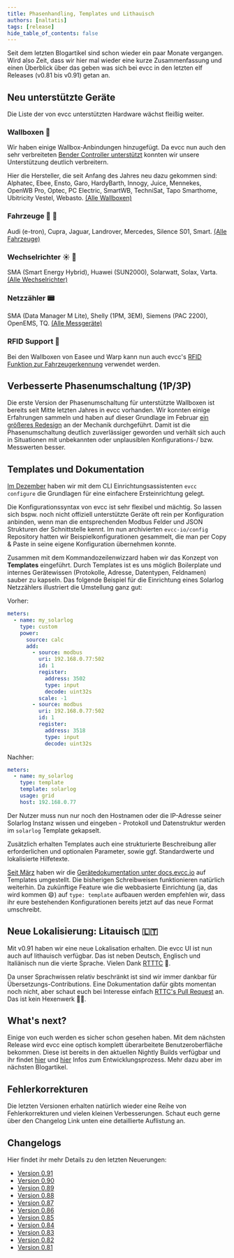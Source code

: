 ```yaml
---
title: Phasenhandling, Templates und Lithauisch
authors: [naltatis]
tags: [release]
hide_table_of_contents: false
---
```


Seit dem letzten Blogartikel sind schon wieder ein paar Monate vergangen. Wird also Zeit, dass wir hier mal wieder eine kurze Zusammenfassung und einen Überblick über das geben was sich bei evcc in den letzten elf Releases (v0.81 bis v0.91) getan an.

<!-- truncate -->

## Neu unterstützte Geräte

Die Liste der von evcc unterstützten Hardware wächst fleißig weiter.

### Wallboxen 🔌

Wir haben einige Wallbox-Anbindungen hinzugefügt. Da evcc nun auch den sehr verbreiteten [Bender Controller unterstützt](https://github.com/evcc-io/evcc/pull/3103) konnten wir unsere Unterstützung deutlich verbreitern.

Hier die Hersteller, die seit Anfang des Jahres neu dazu gekommen sind: Alphatec, Ebee, Ensto, Garo, HardyBarth, Innogy, Juice, Mennekes, OpenWB Pro, Optec, PC Electric, SmartWB, TechniSat, Tapo Smarthome, Ubitricity Vestel, Webasto. [(Alle Wallboxen)](/docs/devices/chargers)

### Fahrzeuge 🚗 🛵

Audi (e-tron), Cupra, Jaguar, Landrover, Mercedes, Silence S01, Smart. [(Alle Fahrzeuge)](/docs/devices/vehicles)

### Wechselrichter ☀️ 🔋

SMA (Smart Energy Hybrid), Huawei (SUN2000), Solarwatt, Solax, Varta. [(Alle Wechselrichter)](/docs/devices/meters)

### Netzzähler 📟

SMA (Data Manager M Lite), Shelly (1PM, 3EM), Siemens (PAC 2200), OpenEMS, TQ. [(Alle Messgeräte)](/docs/devices/meters)

### RFID Support 🪪

Bei den Wallboxen von Easee und Warp kann nun auch evcc's [RFID Funktion zur Fahrzeugerkennung](/docs/features/vehicle) verwendet werden.

## Verbesserte Phasenumschaltung (1P/3P)

Die erste Version der Phasenumschaltung für unterstützte Wallboxen ist bereits seit Mitte letzten Jahres in evcc vorhanden. Wir konnten einige Erfahrungen sammeln und haben auf dieser Grundlage im Februar [ein größeres Redesign](https://github.com/evcc-io/evcc/pull/2613) an der Mechanik durchgeführt. Damit ist die Phasenumschaltung deutlich zuverlässiger geworden und verhält sich auch in Situationen mit unbekannten oder unplausiblen Konfigurations-/ bzw. Messwerten besser.

## Templates und Dokumentation

[Im Dezember](/blog/2021/12/12/version-0-73#evcc-configure) haben wir mit dem CLI Einrichtungsassistenten `evcc configure` die Grundlagen für eine einfachere Ersteinrichtung gelegt.

Die Konfigurationssyntax von evcc ist sehr flexibel und mächtig. So lassen sich bspw. noch nicht offiziell unterstützte Geräte oft rein per Konfiguration anbinden, wenn man die entsprechenden Modbus Felder und JSON Strukturen der Schnittstelle kennt. Im nun archivierten `evcc-io/config` Repository hatten wir Beispielkonfigurationen gesammelt, die man per Copy & Paste in seine eigene Konfiguration übernehmen konnte.

Zusammen mit dem Kommandozeilenwizzard haben wir das Konzept von **Templates** eingeführt. Durch Templates ist es uns möglich Boilerplate und internes Gerätewissen (Protokolle, Adresse, Datentypen, Feldnamen) sauber zu kapseln. Das folgende Beispiel für die Einrichtung eines Solarlog Netzzählers illustriert die Umstellung ganz gut:

Vorher:

```yaml
meters:
  - name: my_solarlog
    type: custom
    power:
      source: calc
      add:
        - source: modbus
          uri: 192.168.0.77:502
          id: 1
          register:
            address: 3502
            type: input
            decode: uint32s
          scale: -1
        - source: modbus
          uri: 192.168.0.77:502
          id: 1
          register:
            address: 3518
            type: input
            decode: uint32s
```

Nachher:

```yaml
meters:
  - name: my_solarlog
    type: template
    template: solarlog
    usage: grid
    host: 192.168.0.77
```

Der Nutzer muss nun nur noch den Hostnamen oder die IP-Adresse seiner Solarlog Instanz wissen und eingeben - Protokoll und Datenstruktur werden im `solarlog` Template gekapselt.

Zusätzlich erhalten Templates auch eine strukturierte Beschreibung aller erforderlichen und optionalen Parameter, sowie ggf. Standardwerte und lokalisierte Hilfetexte.

[Seit März](https://github.com/evcc-io/docs/pull/92) haben wir die [Gerätedokumentation unter docs.evcc.io](/docs/devices/chargers) auf Templates umgestellt. Die bisherigen Schreibweisen funktionieren natürlich weiterhin. Da zukünftige Feature wie die webbasierte Einrichtung (ja, das wird kommen 😄) auf `type: template` aufbauen werden empfehlen wir, dass ihr eure bestehenden Konfigurationen bereits jetzt auf das neue Format umschreibt.

## Neue Lokalisierung: Litauisch 🇱🇹

Mit v0.91 haben wir eine neue Lokalisation erhalten. Die evcc UI ist nun auch auf lithauisch verfügbar. Das ist neben Deutsch, Englisch und Italiänisch nun die vierte Sprache. Vielen Dank [RTTTC](https://github.com/RTTTC) 💚.

Da unser Sprachwissen relativ beschränkt ist sind wir immer dankbar für Übersetzungs-Contributions. Eine Dokumentation dafür gibts momentan noch nicht, aber schaut euch bei Interesse einfach [RTTC's Pull Request](https://github.com/evcc-io/evcc/pull/3205) an. Das ist kein Hexenwerk 🧙‍♀️.

## What's next?

Einige von euch werden es sicher schon gesehen haben. Mit dem nächsten Release wird evcc eine optisch komplett überarbeitete Benutzeroberfläche bekommen. Diese ist bereits in den aktuellen Nightly Builds verfügbar und ihr findet [hier](https://github.com/evcc-io/evcc/discussions/3149) und [hier](https://github.com/evcc-io/evcc/pull/2889) Infos zum Entwicklungsprozess. Mehr dazu aber im nächsten Blogartikel.

## Fehlerkorrekturen

Die letzten Versionen erhalten natürlich wieder eine Reihe von Fehlerkorrekturen und vielen kleinen Verbesserungen. Schaut euch gerne über den Changelog Link unten eine detaillierte Auflistung an.

## Changelogs

Hier findet ihr mehr Details zu den letzten Neuerungen:

- [Version 0.91](https://github.com/evcc-io/evcc/releases/tag/0.91)
- [Version 0.90](https://github.com/evcc-io/evcc/releases/tag/0.90)
- [Version 0.89](https://github.com/evcc-io/evcc/releases/tag/0.89)
- [Version 0.88](https://github.com/evcc-io/evcc/releases/tag/0.88)
- [Version 0.87](https://github.com/evcc-io/evcc/releases/tag/0.87)
- [Version 0.86](https://github.com/evcc-io/evcc/releases/tag/0.86)
- [Version 0.85](https://github.com/evcc-io/evcc/releases/tag/0.85)
- [Version 0.84](https://github.com/evcc-io/evcc/releases/tag/0.84)
- [Version 0.83](https://github.com/evcc-io/evcc/releases/tag/0.83)
- [Version 0.82](https://github.com/evcc-io/evcc/releases/tag/0.82)
- [Version 0.81](https://github.com/evcc-io/evcc/releases/tag/0.81)

